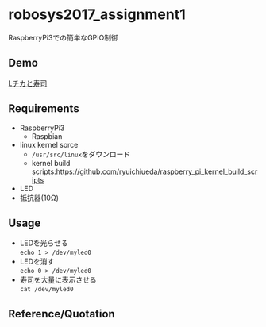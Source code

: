 # robosys2017_assignment1 
RaspberryPi3での簡単なGPIO制御
## Demo
[Lチカと寿司](https://youtu.be/EXtv9RNmdGU)
## Requirements
+ RaspberryPi3
  + Raspbian
+ linux kernel sorce  
  + `/usr/src/linux`をダウンロード  
  + kernel build scripts:https://github.com/ryuichiueda/raspberry_pi_kernel_build_scripts  
+ LED  
+ 抵抗器(10Ω)  
## Usage
+ LEDを光らせる  
`echo 1 > /dev/myled0`
+ LEDを消す  
`echo 0 > /dev/myled0`
+ 寿司を大量に表示させる  
`cat /dev/myled0`
## Reference/Quotation
